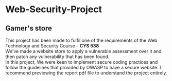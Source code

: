 # Web-Security-Project
<h2>Gamer's store</h2>
<p>This project has been made to fulfil one of the requirements of the Web Technology and Security Course - <b>CYS 538</b> 
<br> We've made a website store to apply a vulnerable assessment over it and then patch any vulnerability that has been found. <br>
In this project, We were keen to implement secure coding practices and follow the guidelines
that provided by OWASP to have a secure website. 
I recommend previewing the report pdf file to understand the project entirely.
</p>
